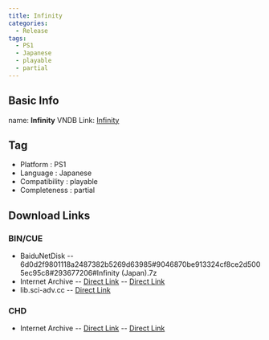 ```yaml
---
title: Infinity
categories:
  - Release
tags:
  - PS1
  - Japanese
  - playable
  - partial
---
```

## Basic Info

name: **Infinity**
VNDB Link: [Infinity](https://vndb.org/r5872)

## Tag
 - Platform : PS1
 - Language : Japanese
 - Compatibility : playable
 - Completeness : partial

## Download Links
### BIN/CUE
 - BaiduNetDisk
 -- 6d0d2f9801118a2487382b5269d63985#9046870be913324cf8ce2d5005ec95c8#293677206#Infinity (Japan).7z
 - Internet Archive
 -- [Direct Link](https://archive.org/download/sony_playstation_part2/Infinity%20%28Japan%29.zip)
 -- [Direct Link](https://archive.org/download/sony_playstation_part2/Infinity%20%28Japan%29%20%28Rev%201%29.zip)
 - lib.sci-adv.cc
 -- [Direct Link](https://pan.mcseekeri.top/api/raw/?path=/K%E7%A4%BE%E6%95%B4%E5%90%88/Infinity%20(Japan).7z)
### CHD
 - Internet Archive
 -- [Direct Link](https://archive.org/download/chd_psx_jap/CHD-PSX-JAP/Infinity%20%28Japan%29.chd)
 -- [Direct Link](https://archive.org/download/chd_psx_jap/CHD-PSX-JAP/Infinity%20%28Japan%29%20%28Rev%201%29.chd)